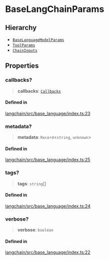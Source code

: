 BaseLangChainParams
===================

Hierarchy[​](#hierarchy "Direct link to Hierarchy")
---------------------------------------------------

*   [`BaseLanguageModelParams`](/docs/api/base_language/interfaces/BaseLanguageModelParams)
*   [`ToolParams`](/docs/api/tools/interfaces/ToolParams)
*   [`ChainInputs`](/docs/api/chains/interfaces/ChainInputs)

Properties[​](#properties "Direct link to Properties")
------------------------------------------------------

### callbacks?[​](#callbacks "Direct link to callbacks?")

> **callbacks**: [`Callbacks`](/docs/api/callbacks/types/Callbacks)

#### Defined in[​](#defined-in "Direct link to Defined in")

[langchain/src/base\_language/index.ts:23](https://github.com/hwchase17/langchainjs/blob/46e1734/langchain/src/base_language/index.ts#L23)

### metadata?[​](#metadata "Direct link to metadata?")

> **metadata**: `Record`<`string`, `unknown`\>

#### Defined in[​](#defined-in-1 "Direct link to Defined in")

[langchain/src/base\_language/index.ts:25](https://github.com/hwchase17/langchainjs/blob/46e1734/langchain/src/base_language/index.ts#L25)

### tags?[​](#tags "Direct link to tags?")

> **tags**: `string`\[\]

#### Defined in[​](#defined-in-2 "Direct link to Defined in")

[langchain/src/base\_language/index.ts:24](https://github.com/hwchase17/langchainjs/blob/46e1734/langchain/src/base_language/index.ts#L24)

### verbose?[​](#verbose "Direct link to verbose?")

> **verbose**: `boolean`

#### Defined in[​](#defined-in-3 "Direct link to Defined in")

[langchain/src/base\_language/index.ts:22](https://github.com/hwchase17/langchainjs/blob/46e1734/langchain/src/base_language/index.ts#L22)